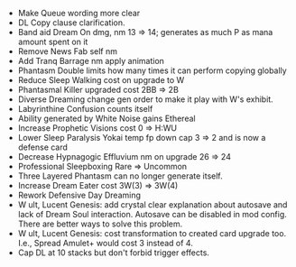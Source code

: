 - Make Queue wording more clear 
- DL Copy clause clarification.
- Band aid Dream On dmg, nm 13 => 14; generates as much P as mana amount spent on it
- Remove News Fab self nm
- Add Tranq Barrage nm apply animation
- Phantasm Double limits how many times it can perform copying globally
- Reduce Sleep Walking cost on upgrade to W
- Phantasmal Killer upgraded cost 2BB => 2B
- Diverse Dreaming change gen order to make it play with W's exhibit.
- Labyrinthine Confusion counts itself
- Ability generated by White Noise gains Ethereal
- Increase Prophetic Visions cost 0 => H:WU
- Lower Sleep Paralysis Yokai temp fp down cap 3 => 2 and is now a defense card
- Decrease Hypnagogic Effluvium nm on upgrade 26 => 24
- Professional Sleepboxing Rare => Uncommon
- Three Layered Phantasm can no longer generate itself.
- Increase Dream Eater cost 3W(3) => 3W(4)
- Rework Defensive Day Dreaming
- W ult, Lucent Genesis: add crystal clear explanation about autosave and lack of Dream Soul interaction. Autosave can be disabled in mod config. There are better ways to solve this problem.
- W ult, Lucent Genesis: cost transformation to created card upgrade too. I.e., Spread Amulet+ would cost 3 instead of 4.
- Cap DL at 10 stacks but don't forbid trigger effects.
